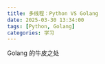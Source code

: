 ```yaml
---
title: 多线程：Python VS Golang
date: 2025-03-30 13:34:00
tags: [Python, Golang]
categories: 学习
---
```


Golang 的牛皮之处
<!--more-->
